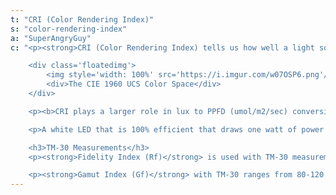 ```yaml
---
t: "CRI (Color Rendering Index)"
s: "color-rendering-index"
a: "SuperAngryGuy"
c: "<p><strong>CRI (Color Rendering Index) tells us how well a light source does at accurately reproducing colors</strong> in an object relative to a natural or black body radiation source (like the sun, incandescent bulb). It really falls flat, though, and a different standard has come out called TM-30. TM-30 doesn't actually replace CRI because they are standards from two different organizations, the <a href='https://cie.co.at/'>CIE (International Commission on Illumination)</a> for CRI, and <a href='https://www.ies.org/'>ANSI/IES (American National Standards Institute/Illuminating Engineering Society)</a> for TM-30.</p>

    <div class='floatedimg'>
        <img style='width: 100%' src='https://i.imgur.com/w07OSP6.png'/>
        <div>The CIE 1960 UCS Color Space</div>
    </div>

    <p><b>CRI plays a larger role in lux to PPFD (umol/m2/sec) conversions than color temperature.</b> Higher CRI lighting will have a greater amount of deeper reds, which naturally have a lower luminous flux at the same radiant flux (because it takes into account the sensitivity of our eyes by wavelength). In other words, the deeper reds have a lower luminous efficiency. You can see the differences in my <a href='/docs/lux-ppfd-conversion'>spectroradiometer SPD charts</a>.</p>

    <p>A white LED that is 100% efficient that draws one watt of power (one joule per second) <b>will output about 320 lumens of light at CRI 80</b>. An LED with a CRI of 80 that outputs 200 lumens per watt will have an efficiency of 200/320= 63%. But an LED with a CRI of 100 that output 200 lumens per watt will have an efficiency of 200/280 = 71%.</p>

    <h3>TM-30 Measurements</h3>
    <p><strong>Fidelity Index (Rf)</strong> is used with TM-30 measurements and is sort of like CRI (0-100 scale with higher being better, but CRI can also have a negative number), but there's 99 color evaluation samples with a wide range of hue (base color), chroma (amount of saturation), and lightness. <b>It is the average amount of 'color smearing'</b> in the 99 color samples, or the average of how far off one is from the color samples. An ultra high CRI bulb can have a TM-30-15 Rf of 94, and around 60 should be the minimum for indoor lighting (higher for living areas). The US Dept of Energy <a href='https://www.energy.gov/eere/ssl/tm-30-frequently-asked-questions'>has a great tutorial on TM-30</a>.</p>

    <p><strong>Gamut Index (Gf)</strong> with TM-30 ranges from 80-120 and is basically the amount of saturation with 100 being a neutral saturation. <b>It is the color gamut area.</b> Lower Gf white lights will make objects appear duller with higher Gf having colors more saturated.</p>"
---
```

